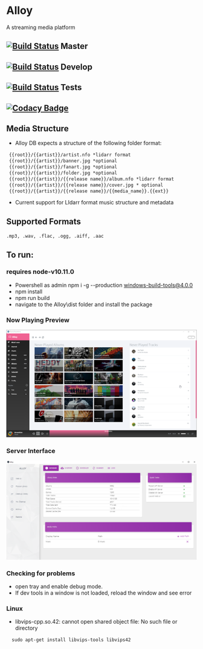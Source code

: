 # Alloy

A streaming media platform

[![Build Status](https://jessenelson.visualstudio.com/Alloy/_apis/build/status/Master%20Build%20-%20Release?branchName=master)](https://jessenelson.visualstudio.com/Alloy/_build/latest?definitionId=33&branchName=master) Master
--
[![Build Status](https://jessenelson.visualstudio.com/Alloy/_apis/build/status/Dev%20Build?branchName=develop)](https://jessenelson.visualstudio.com/Alloy/_build/latest?definitionId=32&branchName=develop) Develop
--
[![Build Status](https://jessenelson.visualstudio.com/Alloy/_apis/build/status/Tests?branchName=develop)](https://jessenelson.visualstudio.com/Alloy/_build/latest?definitionId=35&branchName=develop) Tests
--
[![Codacy Badge](https://api.codacy.com/project/badge/Grade/2556a29183de4164bf35935058a85c4f)](https://app.codacy.com/app/ic3y808/Alloy?utm_source=github.com&utm_medium=referral&utm_content=ic3y808/Alloy&utm_campaign=Badge_Grade_Dashboard)
--
## Media Structure
* Alloy DB expects a structure of the following folder format:
```
 {{root}}/{{artist}}/artist.nfo *lidarr format
 {{root}}/{{artist}}/banner.jpg *optional
 {{root}}/{{artist}}/fanart.jpg *optional
 {{root}}/{{artist}}/folder.jpg *optional
 {{root}}/{{artist}}/{{release name}}/album.nfo *lidarr format
 {{root}}/{{artist}}/{{release name}}/cover.jpg * optional
 {{root}}/{{artist}}/{{release name}}/{{media_name}}.{{ext}}
```
* Current support for LIdarr format music structure and metadata

## Supported Formats
```
.mp3, .wav, .flac, .ogg, .aiff, .aac
```

## To run: 
### requires node-v10.11.0
* Powershell as admin npm i -g --production windows-build-tools@4.0.0
* npm install
* npm run build
* navigate to the Alloy\dist folder and install the package

### Now Playing Preview
![Alt text](/common/media/webui.png?raw=true "Web interface")

### Server Interface
![Alt Text](/common/media/server.png?raw=true "Server interface")

### Checking for problems
* open tray and enable debug mode. 
* If dev tools in a window is not loaded, reload the window and see error

### Linux 
* libvips-cpp.so.42: cannot open shared object file: No such file or directory
```
  sudo apt-get install libvips-tools libvips42
```